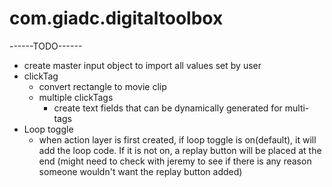 # com.giadc.digitaltoolbox

------TODO------
+ create master input object to import all values set by user
+ clickTag
  - convert rectangle to movie clip
  - multiple clickTags
    + create text fields that can be dynamically generated for multi-tags
+ Loop toggle
  - when action layer is first created, if loop toggle is on(default), it will
    add the loop code. If it is not on, a replay button will be placed at the end
    (might need to check with jeremy to see if there is any reason someone wouldn't
    want the replay button added)
